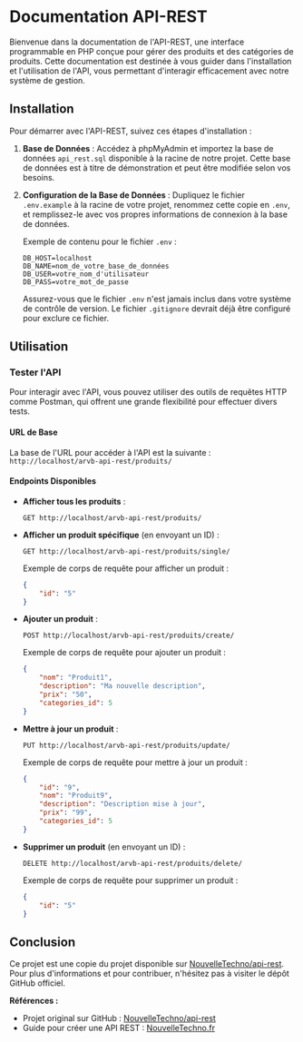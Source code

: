 # Documentation API-REST

Bienvenue dans la documentation de l'API-REST, une interface programmable en PHP conçue pour gérer des produits et des catégories de produits. Cette documentation est destinée à vous guider dans l'installation et l'utilisation de l'API, vous permettant d'interagir efficacement avec notre système de gestion.

## Installation

Pour démarrer avec l'API-REST, suivez ces étapes d'installation :

1. **Base de Données** : Accédez à phpMyAdmin et importez la base de données `api_rest.sql` disponible à la racine de notre projet. Cette base de données est à titre de démonstration et peut être modifiée selon vos besoins.

2. **Configuration de la Base de Données** : Dupliquez le fichier `.env.example` à la racine de votre projet, renommez cette copie en `.env`, et remplissez-le avec vos propres informations de connexion à la base de données.

    Exemple de contenu pour le fichier `.env` :

    ```plaintext
    DB_HOST=localhost
    DB_NAME=nom_de_votre_base_de_données
    DB_USER=votre_nom_d'utilisateur
    DB_PASS=votre_mot_de_passe
    ```

    Assurez-vous que le fichier `.env` n'est jamais inclus dans votre système de contrôle de version. Le fichier `.gitignore` devrait déjà être configuré pour exclure ce fichier.

## Utilisation

### Tester l'API

Pour interagir avec l'API, vous pouvez utiliser des outils de requêtes HTTP comme Postman, qui offrent une grande flexibilité pour effectuer divers tests.

#### URL de Base

La base de l'URL pour accéder à l'API est la suivante : `http://localhost/arvb-api-rest/produits/`

#### Endpoints Disponibles

- **Afficher tous les produits** :

  `GET http://localhost/arvb-api-rest/produits/`

- **Afficher un produit spécifique** (en envoyant un ID) :

  `GET http://localhost/arvb-api-rest/produits/single/`

  Exemple de corps de requête pour afficher un produit :

  ```json
  {
      "id": "5"
  }
  ```

- **Ajouter un produit** :

   `POST http://localhost/arvb-api-rest/produits/create/`
  
    Exemple de corps de requête pour ajouter un produit :

    ```json
    {
        "nom": "Produit1",
        "description": "Ma nouvelle description",
        "prix": "50",
        "categories_id": 5
    }
    ```

- **Mettre à jour un produit** :

    `PUT http://localhost/arvb-api-rest/produits/update/`
  
    Exemple de corps de requête pour mettre à jour un produit :

    ```json
    {
        "id": "9",
        "nom": "Produit9",
        "description": "Description mise à jour",
        "prix": "99",
        "categories_id": 5
    }
    ```

- **Supprimer un produit** (en envoyant un ID) :

  `DELETE http://localhost/arvb-api-rest/produits/delete/`

  Exemple de corps de requête pour supprimer un produit :

  ```json
  {
      "id": "5"
  }

## Conclusion

Ce projet est une copie du projet disponible sur [NouvelleTechno/api-rest](https://github.com/NouvelleTechno/api-rest). Pour plus d'informations et pour contribuer, n'hésitez pas à visiter le dépôt GitHub officiel.

**Références :**

- Projet original sur GitHub : [NouvelleTechno/api-rest](https://github.com/NouvelleTechno/api-rest)
- Guide pour créer une API REST : [NouvelleTechno.fr](https://nouvelle-techno.fr/articles/live-coding-creer-une-api-rest)
